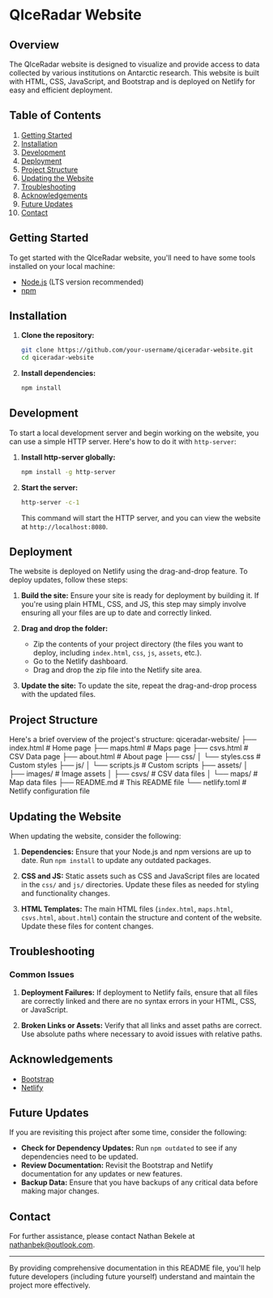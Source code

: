 # QIceRadar Website

## Overview

The QIceRadar website is designed to visualize and provide access to data collected by various institutions on Antarctic research. This website is built with HTML, CSS, JavaScript, and Bootstrap and is deployed on Netlify for easy and efficient deployment.

## Table of Contents

1. [Getting Started](#getting-started)
2. [Installation](#installation)
3. [Development](#development)
4. [Deployment](#deployment)
5. [Project Structure](#project-structure)
6. [Updating the Website](#updating-the-website)
7. [Troubleshooting](#troubleshooting)
8. [Acknowledgements](#acknowledgements)
9. [Future Updates](#future-updates)
10. [Contact](#contact)

## Getting Started

To get started with the QIceRadar website, you'll need to have some tools installed on your local machine:

- [Node.js](https://nodejs.org/) (LTS version recommended)
- [npm](https://www.npmjs.com/)

## Installation

1. **Clone the repository:**

   ```sh
   git clone https://github.com/your-username/qiceradar-website.git
   cd qiceradar-website
   ```

2. **Install dependencies:**
   ```sh
   npm install
   ```

## Development

To start a local development server and begin working on the website, you can use a simple HTTP server. Here's how to do it with `http-server`:

1. **Install http-server globally:**

   ```sh
   npm install -g http-server
   ```

2. **Start the server:**

   ```sh
   http-server -c-1
   ```

   This command will start the HTTP server, and you can view the website at `http://localhost:8080`.

## Deployment

The website is deployed on Netlify using the drag-and-drop feature. To deploy updates, follow these steps:

1. **Build the site:**
   Ensure your site is ready for deployment by building it. If you're using plain HTML, CSS, and JS, this step may simply involve ensuring all your files are up to date and correctly linked.

2. **Drag and drop the folder:**

   - Zip the contents of your project directory (the files you want to deploy, including `index.html`, `css`, `js`, `assets`, etc.).
   - Go to the Netlify dashboard.
   - Drag and drop the zip file into the Netlify site area.

3. **Update the site:**
   To update the site, repeat the drag-and-drop process with the updated files.

## Project Structure

Here's a brief overview of the project's structure:
qiceradar-website/
├── index.html # Home page
├── maps.html # Maps page
├── csvs.html # CSV Data page
├── about.html # About page
├── css/
│ └── styles.css # Custom styles
├── js/
│ └── scripts.js # Custom scripts
├── assets/
│ ├── images/ # Image assets
│ ├── csvs/ # CSV data files
│ └── maps/ # Map data files
├── README.md # This README file
└── netlify.toml # Netlify configuration file

## Updating the Website

When updating the website, consider the following:

1. **Dependencies:**
   Ensure that your Node.js and npm versions are up to date. Run `npm install` to update any outdated packages.

2. **CSS and JS:**
   Static assets such as CSS and JavaScript files are located in the `css/` and `js/` directories. Update these files as needed for styling and functionality changes.

3. **HTML Templates:**
   The main HTML files (`index.html`, `maps.html`, `csvs.html`, `about.html`) contain the structure and content of the website. Update these files for content changes.

## Troubleshooting

### Common Issues

1. **Deployment Failures:**
   If deployment to Netlify fails, ensure that all files are correctly linked and there are no syntax errors in your HTML, CSS, or JavaScript.

2. **Broken Links or Assets:**
   Verify that all links and asset paths are correct. Use absolute paths where necessary to avoid issues with relative paths.

## Acknowledgements

- [Bootstrap](https://getbootstrap.com/)
- [Netlify](https://www.netlify.com/)

## Future Updates

If you are revisiting this project after some time, consider the following:

- **Check for Dependency Updates:** Run `npm outdated` to see if any dependencies need to be updated.
- **Review Documentation:** Revisit the Bootstrap and Netlify documentation for any updates or new features.
- **Backup Data:** Ensure that you have backups of any critical data before making major changes.

## Contact

For further assistance, please contact Nathan Bekele at [nathanbek@outlook.com](nathanbek@outlook.com).

---

By providing comprehensive documentation in this README file, you'll help future developers (including future yourself) understand and maintain the project more effectively.
